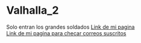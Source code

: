 # Valhalla_2
Solo entran los grandes soldados
[Link de mi pagina](http://52.32.42.106/newsletter/signup.php)
<br>
[Link de mi pagina para checar correos suscritos](http://52.32.42.106/newsletter/subscriptores.php)
